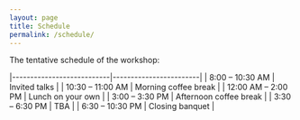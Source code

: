 ```yaml
---
layout: page
title: Schedule
permalink: /schedule/
---
```


The tentative schedule of the workshop:

|---------------------------|------------------------|
| 8:00 &ndash; 10:30 AM     | Invited talks          |
| 10:30 &ndash; 11:00 AM    | Morning coffee break   |
| 12:00 AM &ndash; 2:00 PM  | Lunch on your own      |
| 3:00 &ndash; 3:30 PM      | Afternoon coffee break |
| 3:30 &ndash; 6:30 PM      | TBA                    |
| 6:30 &ndash; 10:30 PM     | Closing banquet        |
